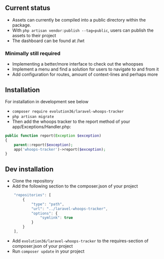 ## Current status
- Assets can currently be compiled into a public directory within the package.
- With `php artisan vendor:publish --tag=public`, users can publish the assets to their project
- The dashboard can be found at /lwt

### Minimally still required
- Implementing a better/more interface to check out the whoopses
- Implement a menu and find a solution for users to navigate to and from it
- Add configuration for routes, amount of context-lines and perhaps more

## Installation
For installation in development see below
- `composer require evolution36/laravel-whoops-tracker`
- `php artisan migrate`
- Then add the whoops tracker to the report method of your app/Exceptions/Handler.php:
```php
public function report(Exception $exception)
{
    parent::report($exception);
    app('whoops-tracker')->report($exception);
}
```

## Dev installation
- Clone the repository
- Add the following section to the composer.json of your project

```javascript
    "repositories": [
        {
            "type": "path",
            "url": "../laravel-whoops-tracker",
            "options": {
                "symlink": true
            }
        }
    ],
```

- Add `evolution36/laravel-whoops-tracker` to the requires-section of composer.json of your project
- Run `composer update` in your project
